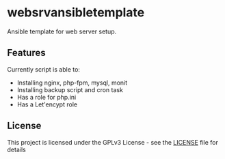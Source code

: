 # websrvansibletemplate

Ansible template for web server setup.

## Features

Currently script is able to:
- Installing nginx, php-fpm, mysql, monit
- Installing backup script and cron task
- Has a role for php.ini
- Has a Let'encypt role

## License

This project is licensed under the GPLv3 License - see the [LICENSE](LICENSE) file for details